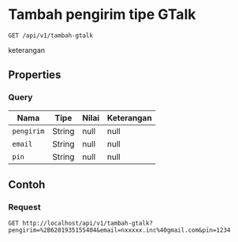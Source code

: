 # Tambah pengirim tipe GTalk
```http
GET /api/v1/tambah-gtalk
```
keterangan
## Properties
### Query
Nama | Tipe | Nilai | Keterangan
--- | --- | --- | ---
<code>pengirim</code> | String | null | null
<code>email</code> | String | null | null
<code>pin</code> | String | null | null
## Contoh
### Request
```http
GET http://localhost/api/v1/tambah-gtalk?pengirim=%2B6281935155404&email=nxxxxx.inc%40gmail.com&pin=1234


```
